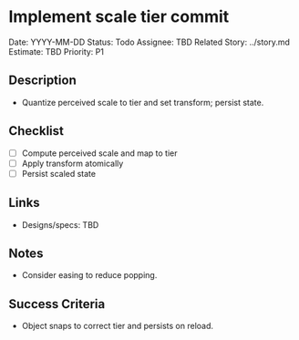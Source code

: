 # Implement scale tier commit

Date: YYYY-MM-DD
Status: Todo
Assignee: TBD
Related Story: ../story.md
Estimate: TBD
Priority: P1

## Description
- Quantize perceived scale to tier and set transform; persist state.

## Checklist
- [ ] Compute perceived scale and map to tier
- [ ] Apply transform atomically
- [ ] Persist scaled state

## Links
- Designs/specs: TBD

## Notes
- Consider easing to reduce popping.

## Success Criteria
- Object snaps to correct tier and persists on reload.
